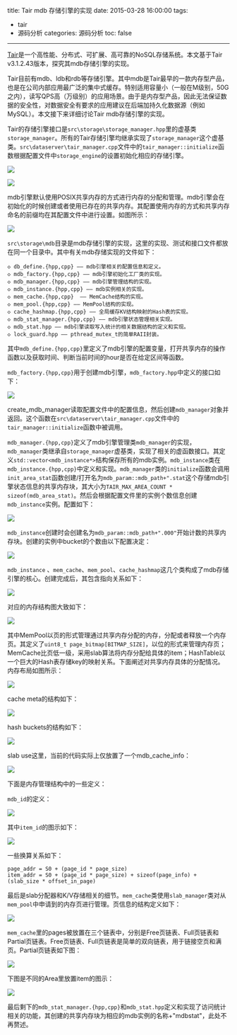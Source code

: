 title: Tair mdb 存储引擎的实现
date: 2015-03-28 16:00:00
tags:
- tair
- 源码分析
categories: 源码分析
toc: false
---

[Tair](http://tair.taobao.org/)是一个高性能、分布式、可扩展、高可靠的NoSQL存储系统。本文基于Tair v3.1.2.43版本，探究其mdb存储引擎的实现。

Tair目前有mdb、ldb和rdb等存储引擎。其中mdb是Tair最早的一款内存型产品，也是在公司内部应用最广泛的集中式缓存。特别适用容量小（一般在M级别，50G之内），读写QPS高（万级别）的应用场景。由于是内存型产品，因此无法保证数据的安全性，对数据安全有要求的应用建议在后端加持久化数据源（例如MySQL）。本文接下来详细讨论Tair mdb存储引擎的实现。

Tair的存储引擎接口是`src\storage\storage_manager.hpp`里的虚基类`storage_manager`。所有的Tair存储引擎均继承实现了`storage_manager`这个虚基类。`src\dataserver\tair_manager.cpp`文件中的`tair_manager::initialize`函数根据配置文件中`storage_engine`的设置初始化相应的存储引擎。

![](/images/35/1.png)

![](/images/35/2.png)

<!-- more -->

mdb引擎默认使用POSIX共享内存的方式进行内存的分配和管理。mdb引擎会在初始化的时候创建或者使用已存在的共享内存。其配置使用内存的方式和共享内存命名的前缀均在其配置文件中进行设置。如图所示：

![](/images/35/3.png)

`src\storage\mdb`目录是mdb存储引擎的实现，这里的实现、测试和接口文件都放在同一个目录中。其中有关mdb存储实现的文件如下：

	◇ db_define.{hpp,cpp} —— mdb引擎相关的配置信息和定义。
	◇ mdb_factory.{hpp,cpp} —— mdb引擎初始化工厂类的实现。
	◇ mdb_manager.{hpp,cpp} —— mdb引擎管理结构的实现。
	◇ mdb_instance.{hpp,cpp} —— mdb实例相关的实现。
	◇ mem_cache.{hpp,cpp}  —— MemCache结构的实现。
	◇ mem_pool.{hpp,cpp} —— MemPool结构的实现。
	◇ cache_hashmap.{hpp,cpp} —— 全局缓存KV结构映射的Hash表的实现。
	◇ mdb_stat_manager.{hpp,cpp} —— mdb引擎状态管理相关实现。
	◇ mdb_stat.hpp —— mdb引擎读取写入统计的相关数据结构的定义和实现。
	◇ lock_guard.hpp —— pthread_mutex_t的简单RAII封装。

其中`mdb_define.{hpp,cpp}`里定义了mdb引擎的配置变量，打开共享内存的操作函数以及获取时间、判断当前时间的hour是否在给定区间等函数。

`mdb_factory.{hpp,cpp}`用于创建mdb引擎，`mdb_factory.hpp`中定义的接口如下：

![](/images/35/4.png)

create_mdb_manager读取配置文件中的配置信息，然后创建`mdb_manager`对象并返回。这个函数在`src\dataserver\tair_manager.cpp`文件中的`tair_manager::initialize`函数中被调用。

`mdb_manager.{hpp,cpp}`定义了mdb引擎管理类`mdb_manager`的实现，`mdb_manager`类继承自`storage_manager`虚基类，实现了相关的虚函数接口。其定义`std::vector<mdb_instance*>`结构保存所有的mdb实例。`mdb_instance`类在`mdb_instance.{hpp,cpp}`中定义和实现。`mdb_manager`类的`initialize`函数会调用`init_area_stat`函数创建/打开名为`mdb_param::mdb_path+".stat`这个存储mdb引擎状态信息的共享内存块，其大小为`TAIR_MAX_AREA_COUNT * sizeof(mdb_area_stat)`。然后会根据配置文件里的实例个数信息创建`mdb_instance`实例。配置如下：

![](/images/35/5.png)

`mdb_instance`创建时会创建名为`mdb_param::mdb_path+".000"`开始计数的共享内存块。创建的实例中bucket的个数由以下配置决定：

![](/images/35/6.png)

`mdb_instance` 、`mem_cache`、`mem_pool`、`cache_hashmap`这几个类构成了mdb存储引擎的核心。创建完成后，其包含指向关系如下：

![](/images/35/7.png)

对应的内存结构图大致如下：

![](/images/35/8.png)

其中MemPool以页的形式管理通过共享内存分配的内存，分配或者释放一个内存页。其定义了`uint8_t page_bitmap[BITMAP_SIZE]`，以位的形式来管理内存页；MemCache比页低一级，采用slab算法将内存分配给具体的item；HashTable以一个巨大的Hash表存储key的映射关系。下面阐述对共享内存具体的分配情况。内存布局如图所示：

![](/images/35/9.png)

cache meta的结构如下：

![](/images/35/10.png)

hash buckets的结构如下：

![](/images/35/11.png)

slab use这里，当前的代码实际上仅放置了一个mdb_cache_info：

![](/images/35/12.png)

下面是内存管理结构中的一些定义：

`mdb_id`的定义：

![](/images/35/13.png)

其中`item_id`的图示如下：

![](/images/35/14.png)

一些换算关系如下：

	page_addr = S0 + (page_id * page_size)
	item_addr = S0 + (page_id * page_size) + sizeof(page_info) + (slab_size * offset_in_page)

最后是slab分配器和K/V存储相关的细节。`mem_cache`类使用`slab_manager`类对从`mem_pool`中申请到的内存页进行管理。页信息的结构定义如下：

![](/images/35/15.png)

`mem_cache`里的pages被放置在三个链表中，分别是Free页链表、Full页链表和Partial页链表。Free页链表、Full页链表是简单的双向链表，用于链接空页和满页。Partial页链表如下图：

![](/images/35/16.png)

下图是不同的Area里放置item的图示：

![](/images/35/17.png)

最后剩下的`mdb_stat_manager.{hpp,cpp}`和`mdb_stat.hpp`定义和实现了访问统计相关的功能，其创建的共享内存块为相应的mdb实例的名称+"mdbstat"，此处不再赘述。
